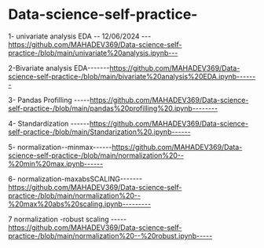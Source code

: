 # Data-science-self-practice-

1- univariate analysis EDA -- 12/06/2024 ---https://github.com/MAHADEV369/Data-science-self-practice-/blob/main/univariate%20analysis.ipynb---

2-Bivariate analysis EDA-------https://github.com/MAHADEV369/Data-science-self-practice-/blob/main/bivariate%20analysis%20EDA.ipynb-------

3- Pandas Profilling -----https://github.com/MAHADEV369/Data-science-self-practice-/blob/main/pandas%20profilling%20.ipynb--------

4- Standardization ------https://github.com/MAHADEV369/Data-science-self-practice-/blob/main/Standarization%20.ipynb------

5- normalization--minmax------https://github.com/MAHADEV369/Data-science-self-practice-/blob/main/normalization%20--%20min%20max.ipynb------

6- normalization-maxabsSCALING-------https://github.com/MAHADEV369/Data-science-self-practice-/blob/main/normalization%20--%20max%20abs%20scaling.ipynb---------

7 normalization -robust scaling -----https://github.com/MAHADEV369/Data-science-self-practice-/blob/main/normalization%20--%20robust.ipynb-----
